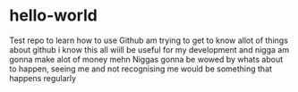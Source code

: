 # hello-world
Test repo to learn how to use Github
am trying to get to know allot of things about github
i know this all wiill be useful for my development 
and nigga am gonna make alot of money mehn
Niggas gonna be wowed by whats about to happen, seeing me and not recognising me would be something that happens regularly
